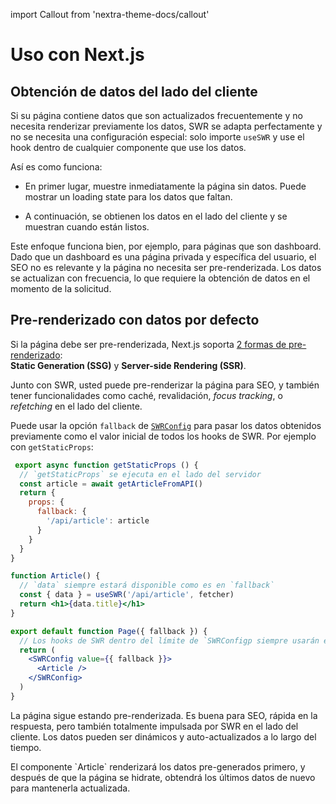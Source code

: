 import Callout from 'nextra-theme-docs/callout'

# Uso con Next.js

## Obtención de datos del lado del cliente

Si su página contiene datos que son actualizados frecuentemente y no necesita renderizar previamente los datos, SWR se adapta perfectamente y no se necesita una configuración especial: solo importe `useSWR` y use el hook dentro de cualquier componente que use los datos.

Así es como funciona:

- En primer lugar, muestre inmediatamente la página sin datos. Puede mostrar un loading state para los datos que faltan.

- A continuación, se obtienen los datos en el lado del cliente y se muestran cuando están listos.

Este enfoque funciona bien, por ejemplo, para páginas que son dashboard. Dado que un dashboard es una página privada y específica del usuario, el SEO no es relevante y la página no necesita ser pre-renderizada. Los datos se actualizan con frecuencia, lo que requiere la obtención de datos en el momento de la solicitud.

## Pre-renderizado con datos por defecto

Si la página debe ser pre-renderizada, Next.js soporta [2 formas de pre-renderizado](https://nextjs.org/docs/basic-features/data-fetching):   
**Static Generation (SSG)** y **Server-side Rendering (SSR)**.

Junto con SWR, usted puede pre-renderizar la página para SEO, y también tener funcionalidades como caché, revalidación, *focus tracking*, o *refetching* en el lado del cliente.

Puede usar la opción `fallback` de [`SWRConfig`](/docs/global-configuration) para pasar los datos obtenidos previamente como el valor inicial de todos los hooks de SWR.
Por ejemplo con `getStaticProps`:

```jsx
 export async function getStaticProps () {
  // `getStaticProps` se ejecuta en el lado del servidor
  const article = await getArticleFromAPI()
  return {
    props: {
      fallback: {
        '/api/article': article
      }
    }
  }
}

function Article() {
  // `data` siempre estará disponible como es en `fallback`
  const { data } = useSWR('/api/article', fetcher)
  return <h1>{data.title}</h1>
}

export default function Page({ fallback }) {
  // Los hooks de SWR dentro del límite de `SWRConfigp siempre usarán esos valores
  return (
    <SWRConfig value={{ fallback }}>
      <Article />
    </SWRConfig>
  )
}
```

La página sigue estando pre-renderizada. Es buena para SEO, rápida en la respuesta, pero también totalmente impulsada por SWR en el lado del cliente. Los datos pueden ser dinámicos y auto-actualizados a lo largo del tiempo.

<Callout emoji="💡">
  El componente `Article` renderizará los datos pre-generados primero, y después de que la página se hidrate, obtendrá los últimos datos de nuevo para mantenerla actualizada.
</Callout>
